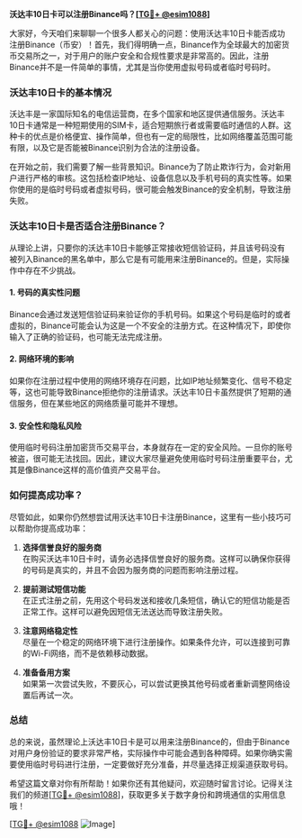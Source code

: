 **沃达丰10日卡可以注册Binance吗？[[TG💪+ @esim1088](https://t.me/s/esim1088)]**

大家好，今天咱们来聊聊一个很多人都关心的问题：使用沃达丰10日卡能否成功注册Binance（币安）！首先，我们得明确一点，Binance作为全球最大的加密货币交易所之一，对于用户的账户安全和合规性要求是非常高的。因此，注册Binance并不是一件简单的事情，尤其是当你使用虚拟号码或者临时号码时。

### 沃达丰10日卡的基本情况

沃达丰是一家国际知名的电信运营商，在多个国家和地区提供通信服务。沃达丰10日卡通常是一种短期使用的SIM卡，适合短期旅行者或需要临时通信的人群。这种卡的优点是价格便宜、操作简单，但也有一定的局限性，比如网络覆盖范围可能有限，以及它是否能被Binance识别为合法的注册设备。

在开始之前，我们需要了解一些背景知识。Binance为了防止欺诈行为，会对新用户进行严格的审核。这包括检查IP地址、设备信息以及手机号码的真实性等。如果你使用的是临时号码或者虚拟号码，很可能会触发Binance的安全机制，导致注册失败。

### 沃达丰10日卡是否适合注册Binance？

从理论上讲，只要你的沃达丰10日卡能够正常接收短信验证码，并且该号码没有被列入Binance的黑名单中，那么它是有可能用来注册Binance的。但是，实际操作中存在不少挑战。

#### 1. **号码的真实性问题**
Binance会通过发送短信验证码来验证你的手机号码。如果这个号码是临时的或者虚拟的，Binance可能会认为这是一个不安全的注册方式。在这种情况下，即使你输入了正确的验证码，也可能无法完成注册。

#### 2. **网络环境的影响**
如果你在注册过程中使用的网络环境存在问题，比如IP地址频繁变化、信号不稳定等，这也可能导致Binance拒绝你的注册请求。沃达丰10日卡虽然提供了短期的通信服务，但在某些地区的网络质量可能并不理想。

#### 3. **安全性和隐私风险**
使用临时号码注册加密货币交易平台，本身就存在一定的安全风险。一旦你的账号被盗，很可能无法找回。因此，建议大家尽量避免使用临时号码注册重要平台，尤其是像Binance这样的高价值资产交易平台。

### 如何提高成功率？

尽管如此，如果你仍然想尝试用沃达丰10日卡注册Binance，这里有一些小技巧可以帮助你提高成功率：

1. **选择信誉良好的服务商**  
   在购买沃达丰10日卡时，请务必选择信誉良好的服务商。这样可以确保你获得的号码是真实的，并且不会因为服务商的问题而影响注册过程。

2. **提前测试短信功能**  
   在正式注册之前，先用这个号码发送和接收几条短信，确认它的短信功能是否正常工作。这样可以避免因短信无法送达而导致注册失败。

3. **注意网络稳定性**  
   尽量在一个稳定的网络环境下进行注册操作。如果条件允许，可以连接到可靠的Wi-Fi网络，而不是依赖移动数据。

4. **准备备用方案**  
   如果第一次尝试失败，不要灰心，可以尝试更换其他号码或者重新调整网络设置后再试一次。

### 总结

总的来说，虽然理论上沃达丰10日卡是可以用来注册Binance的，但由于Binance对用户身份验证的要求非常严格，实际操作中可能会遇到各种障碍。如果你确实需要使用临时号码进行注册，一定要做好充分准备，并尽量选择正规渠道获取号码。

希望这篇文章对你有所帮助！如果你还有其他疑问，欢迎随时留言讨论。记得关注我们的频道[[TG💪+ @esim1088](https://t.me/s/esim1088)]，获取更多关于数字身份和跨境通信的实用信息哦！

[[TG💪+ @esim1088](https://t.me/s/esim1088) ![Image](https://i.postimg.cc/4NQfJmqS/Snipaste-2025-05-13-00-14-12.png)]